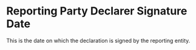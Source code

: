 # Reporting Party Declarer Signature Date
This is the date on which the declaration is signed by the reporting entity.